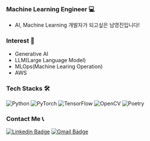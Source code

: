 ### Machine Learning Engineer 💻
- AI, Machine Learning 개발자가 되고싶은 남영진입니다!
  
### Interest 🧐
- Generative AI
- LLM(Large Language Model)
- MLOps(Machine Learing Operation)
- AWS

### Tech Stacks 🛠️
<div align=left>

  ![Python](https://img.shields.io/badge/python-3670A0?style=for-the-badge&logo=python&logoColor=ffdd54)
  ![PyTorch](https://img.shields.io/badge/PyTorch-%23EE4C2C.svg?style=for-the-badge&logo=PyTorch&logoColor=white)
  ![TensorFlow](https://img.shields.io/badge/TensorFlow-%23FF6F00.svg?style=for-the-badge&logo=TensorFlow&logoColor=white)
  ![OpenCV](https://img.shields.io/badge/opencv-%23white.svg?style=for-the-badge&logo=opencv&logoColor=white)
  ![Poetry](https://img.shields.io/badge/Poetry-%233B82F6.svg?style=for-the-badge&logo=poetry&logoColor=0B3D8D)
  
</div>

###  Contact Me 📞
<div align=left>
  
[![Linkedin Badge](https://img.shields.io/badge/-LinkedIn-blue?style=flat-square&logo=Linkedin&logoColor=white&link=https://www.linkedin.com/in/%EC%98%81%EC%A7%84-%EB%82%A8-ba3017280/)](https://www.linkedin.com/in/%EC%98%81%EC%A7%84-%EB%82%A8-ba3017280/)
[![Gmail Badge](https://img.shields.io/badge/-Gmail-d14836?style=flat-square&logo=Gmail&logoColor=white&link=mailto:studyingnam@gmail.com)](mailto:studyingnam@gmail.com)
</div>
